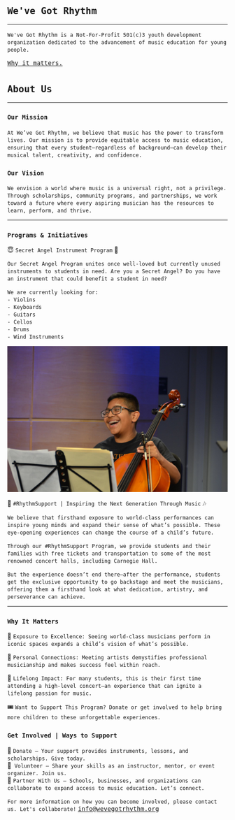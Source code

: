 <head>
    <link rel="icon" type="image/ico" href="favicon.ico">
    <link rel="icon" type="image/ico" href="images/favicon.ico">
</head>
<style>
h1 {
    font-size: 25px;
}
body {
    background-image: url('images/watercolor-bg.png');
    background-repeat: no-repeat;
    background-position: center;
    background-size: 2048px 1152px;
}
a { 
	font-family: Consolas,monaco,monospace; 
}
</style>

# `We've Got Rhythm`

---

`We've Got Rhythm is a Not-For-Profit 501(c)3 youth development organization dedicated to the advancement of music education for young people.`

[Why it matters.](#why-it-matters)

# `About Us`

---

### `Our Mission`

`At We’ve Got Rhythm, we believe that music has the power to transform lives. Our mission is to provide equitable access to music education, ensuring that every student—regardless of background—can develop their musical talent, creativity, and confidence.`

### `Our Vision`

`We envision a world where music is a universal right, not a privilege. Through scholarships, community programs, and partnerships, we work toward a future where every aspiring musician has the resources to learn, perform, and thrive.`

---

### `Programs & Initiatives`

😇 `Secret Angel Instrument Program` 🪽

`Our Secret Angel Program unites once well-loved but currently unused instruments to students in need. Are you a Secret Angel? Do you have an instrument that could benefit a student in need?`  

`We are currently looking for:`  
`- Violins`  
`- Keyboards`  
`- Guitars`  
`- Cellos`  
`- Drums`  
`- Wind Instruments`  

![](/images/kid_plays_cello_rhythm_support_2019.jpg)

🎼 `#RhythmSupport | Inspiring the Next Generation Through Music`  🎶

`We believe that firsthand exposure to world-class performances can inspire young minds and expand their sense of what’s possible. These eye-opening experiences can change the course of a child’s future.`  

`Through our #RhythmSupport Program, we provide students and their families with free tickets and transportation to some of the most renowned concert halls, including Carnegie Hall.`  

`But the experience doesn’t end there—after the performance, students get the exclusive opportunity to go backstage and meet the musicians, offering them a firsthand look at what dedication, artistry, and perseverance can achieve.`  

---

### `Why It Matters`

🎻 `Exposure to Excellence: Seeing world-class musicians perform in iconic spaces expands a child’s vision of what’s possible.`  

🎺 `Personal Connections: Meeting artists demystifies professional musicianship and makes success feel within reach.`  

📯 `Lifelong Impact: For many students, this is their first time attending a high-level concert—an experience that can ignite a lifelong passion for music.`  

🎟️ `Want to Support This Program? Donate or get involved to help bring more children to these unforgettable experiences.`

### `Get Involved | Ways to Support`

🎹 `Donate – Your support provides instruments, lessons, and scholarships. Give today.`  
🎤` Volunteer – Share your skills as an instructor, mentor, or event organizer. Join us.`  
🤝 `Partner With Us – Schools, businesses, and organizations can collaborate to expand access to music education. Let’s connect.`

`For more information on how you can become involved, please contact us. Let's collaborate!` <info@wevegotrhythm.org>  
